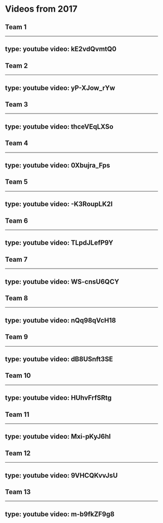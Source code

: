 # Videos from 2017

## Team 1

---
type: youtube
video: kE2vdQvmtQ0
---

## Team 2

---
type: youtube
video: yP-XJow_rYw
---

## Team 3

---
type: youtube
video: thceVEqLXSo
---

## Team 4

---
type: youtube
video: 0Xbujra_Fps
---
 
 
## Team 5

---
type: youtube
video: -K3RoupLK2I
---

## Team 6

---
type: youtube
video: TLpdJLefP9Y
---

## Team 7

---
type: youtube
video: WS-cnsU6QCY
---

## Team 8

---
type: youtube
video: nQq98qVcH18
---

## Team 9

---
type: youtube
video: dB8USnft3SE
---

## Team 10

---
type: youtube
video: HUhvFrfSRtg
---

## Team 11

---
type: youtube
video: Mxi-pKyJ6hI
---

## Team 12

---
type: youtube
video: 9VHCQKvvJsU
---

## Team 13

---
type: youtube
video: m-b9fkZF9g8
---